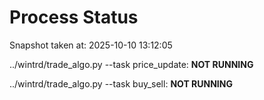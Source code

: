 # Process Status

Snapshot taken at: 2025-10-10 13:12:05

../wintrd/trade_algo.py --task price_update: **NOT RUNNING**

../wintrd/trade_algo.py --task buy_sell: **NOT RUNNING**

